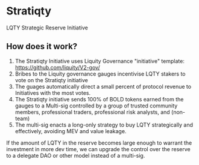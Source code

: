 # Stratiqty
LQTY Strategic Reserve Initiative 

## How does it work?

1. The Stratiqty Initiative uses Liquity Governance "initiative" template: https://github.com/liquity/V2-gov/
2. Bribes to the Liquity governance gauges incentivise LQTY stakers to vote on the Stratiqty initiative
3. The guages automatically direct a small percent of protocol revenue to Initiatives with the most votes.
4. The Stratiqty initiative sends 100% of BOLD tokens earned from the gauges to a Multi-sig controlled by a group of trusted community members, professional traders, professional risk analysts, and (non-team)
5. The multi-sig enacts a long-only strategy to buy LQTY strategically and effectively, avoiding MEV and value leakage. 

If the amount of LQTY in the reserve becomes large enough to warrant the investment in more dev time, we can upgrade the control over the reserve to a delegate DAO or other model instead of a multi-sig.

